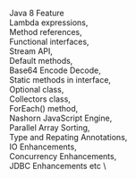 Java 8 Feature \
Lambda expressions, \
      Method references, \
      Functional interfaces, \
      Stream API, \
      Default methods, \
      Base64 Encode Decode, \
      Static methods in interface, \
      Optional class, \
      Collectors class, \
      ForEach() method, \
      Nashorn JavaScript Engine, \
      Parallel Array Sorting, \
      Type and Repating Annotations, \
      IO Enhancements, \
      Concurrency Enhancements, \
      JDBC Enhancements etc \

